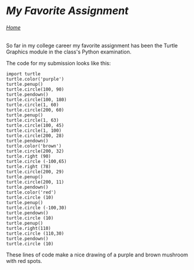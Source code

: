 # _My Favorite Assignment_
###### [Home](https://github.com/IanDowda/IT1000/blob/92764665ee41993cf10410b9cf014a494b4b9853/README.md)

So far in my college career my favorite assignment has been the Turtle Graphics module in the class's Python examination.

The code for my submission looks like this:

```
import turtle
turtle.color('purple')
turtle.penup()
turtle.circle(100, 90)
turtle.pendown()
turtle.circle(100, 180)
turtle.circle(1, 60)
turtle.circle(200, 60)
turtle.penup()
turtle.circle(1, 63)
turtle.circle(100, 45)
turtle.circle(1, 100)
turtle.circle(200, 28)
turtle.pendown()
turtle.color('brown')
turtle.circle(200, 32)
turtle.right (90)
turtle.circle (-100,65)
turtle.right (78)
turtle.circle(200, 29)
turtle.penup()
turtle.circle(200, 11)
turtle.pendown()
turtle.color('red')
turtle.circle (10)
turtle.penup()
turtle.circle (-100,30)
turtle.pendown()
turtle.circle (10)
turtle.penup()
turtle.right(110)
turtle.circle (110,30)
turtle.pendown()
turtle.circle (10)
```

These lines of code make a nice drawing of a purple and brown mushroom with red spots.
